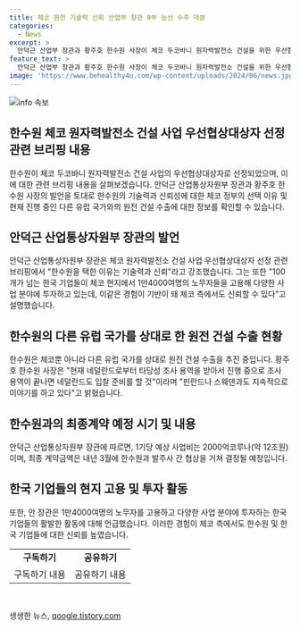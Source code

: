 ```yaml
---
title: 체코 원전 기술력 신뢰 산업부 장관 9부 능선 수주 덕분
categories:
  - News
excerpt: >
  안덕근 산업부 장관과 황주호 한수원 사장이 체코 두코바니 원자력발전소 건설을 위한 우선협상대상자로 선정된 내용을 브리핑하며, 최종계약을 위한 계약 협상이 성공적으로 진행돼야 한다고 밝혔다. 한국수력원자력(한수원)을 중심으로 한 팀 코리아가 이번 프로젝트에 나섰으며, 체코 정부가 한수원을 선택한 이유는 한국의 기술력과 경험이 신뢰할 만하다고 판단했다. 한수원은 체코 외에도 네덜란드, 핀란드, 스웨덴 등 다른 유럽 국가와의 수출을 추진 중이다.
feature_text: >
  안덕근 산업부 장관과 황주호 한수원 사장이 체코 두코바니 원자력발전소 건설을 위한 우선협상대상자로 선정된 내용을 브리핑하며, 최종계약을 위한 계약 협상이 성공적으로 진행돼야 한다고 밝혔다. 한국수력원자력(한수원)을 중심으로 한 팀 코리아가 이번 프로젝트에 나섰으며, 체코 정부가 한수원을 선택한 이유는 한국의 기술력과 경험이 신뢰할 만하다고 판단했다. 한수원은 체코 외에도 네덜란드, 핀란드, 스웨덴 등 다른 유럽 국가와의 수출을 추진 중이다.
image: 'https://www.behealthy4u.com/wp-content/uploads/2024/06/news.jpg'
---
```


<p><img src="https://www.behealthy4u.com/wp-content/uploads/2024/06/news.jpg" alt="info 속보" /></p>

<h2 data-ke-size="size26">한수원 체코 원자력발전소 건설 사업 우선협상대상자 선정 관련 브리핑 내용</h2>

<p data-ke-size="size16">
한수원이 체코 두코바니 원자력발전소 건설 사업의 우선협상대상자로 선정되었으며, 이에 대한 관련 브리핑 내용을 살펴보겠습니다. 안덕근 산업통상자원부 장관과 황주호 한수원 사장의 발언을 토대로 한수원의 기술력과 신뢰성에 대한 체코 정부의 선택 이유 및 현재 진행 중인 다른 유럽 국가와의 원전 건설 수출에 대한 정보를 확인할 수 있습니다.
</p>

<h2 data-ke-size="size26">안덕근 산업통상자원부 장관의 발언</h2>

<p data-ke-size="size16">
안덕근 산업통상자원부 장관은 체코 원자력발전소 건설 사업 우선협상대상자 선정 관련 브리핑에서 "한수원을 택한 이유는 기술력과 신뢰"라고 강조했습니다. 그는 또한 "100개가 넘는 한국 기업들이 체코 현지에서 1만4000여명의 노무자들을 고용해 다양한 사업 분야에 투자하고 있는데, 이같은 경험이 기반이 돼 체코 측에서도 신뢰할 수 있다"고 설명했습니다.
</p>

<h2 data-ke-size="size26">한수원의 다른 유럽 국가를 상대로 한 원전 건설 수출 현황</h2>

<p data-ke-size="size16">
한수원은 체코뿐 아니라 다른 유럽 국가를 상대로 원전 건설 수출을 추진 중입니다. 황주호 한수원 사장은 "현재 네덜란드로부터 타당성 조사 용역을 받아서 진행 중으로 조사 용역이 끝나면 네덜란드도 입찰 준비를 할 것"이라며 "핀란드나 스웨덴과도 지속적으로 이야기를 하고 있다"고 밝혔습니다.
</p>

<h2 data-ke-size="size26">한수원과의 최종계약 예정 시기 및 내용</h2>

<p data-ke-size="size16">
안덕근 산업통상자원부 장관에 따르면, 1기당 예상 사업비는 2000억코루나(약 12조원)이며, 최종 계약금액은 내년 3월에 한수원과 발주사 간 협상을 거쳐 결정될 예정입니다.
</p>

<h2 data-ke-size="size26">한국 기업들의 현지 고용 및 투자 활동</h2>

<p data-ke-size="size16">
또한, 안 장관은 1만4000여명의 노무자를 고용하고 다양한 사업 분야에 투자하는 한국 기업들의 활발한 활동에 대해 언급했습니다. 이러한 경험이 체코 측에서도 한수원 및 한국 기업들에 대한 신뢰를 높였습니다.
</p>

<table>
    <tr>
        <td style="text-align: center; height: 17px;"><b>구독하기</b></td>
        <td style="text-align: center; height: 17px;"><b>공유하기</b></td>
    </tr>
    <tr>
        <td style="text-align: center; height: 17px;">구독하기 내용</td>
        <td style="text-align: center; height: 17px;">공유하기 내용</td>
    </tr>
</table>

<p data-ke-size="size16">&nbsp;</p>
생생한 뉴스, <a href="https://qoogle.tistory.com" rel="dofollow">qoogle.tistory.com</a>


